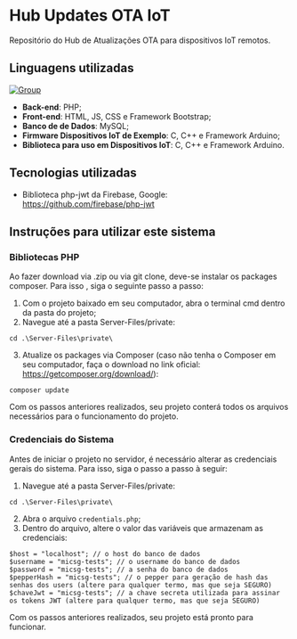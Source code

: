 # Hub Updates OTA IoT
Repositório do Hub de Atualizações OTA para dispositivos IoT remotos.

## Linguagens utilizadas
[![Group](https://github.com/MicSG-dev/Hub-Updates-OTA-IoT/assets/71986598/a4635ce8-a536-4ce2-9e28-bf992052c0c2)](#)

- **Back-end**: PHP;
- **Front-end**: HTML, JS, CSS e Framework Bootstrap;
- **Banco de de Dados**: MySQL;
- **Firmware Dispositivos IoT de Exemplo**: C, C++ e Framework Arduino;
- **Biblioteca para uso em Dispositivos IoT**: C, C++ e Framework Arduino.

## Tecnologias utilizadas

- Biblioteca php-jwt da Firebase, Google: https://github.com/firebase/php-jwt

## Instruções para utilizar este sistema
### Bibliotecas PHP
Ao fazer download via .zip ou via git clone, deve-se instalar os packages composer. Para isso , siga o seguinte passo a passo:
1. Com o projeto baixado em seu computador, abra o terminal cmd dentro da pasta do projeto;
2. Navegue até a pasta Server-Files/private:
```
cd .\Server-Files\private\
```
3. Atualize os packages via Composer (caso não tenha o Composer em seu computador, faça o download no link oficial: https://getcomposer.org/download/):
```
composer update
```
Com os passos anteriores realizados, seu projeto conterá todos os arquivos necessários para o funcionamento do projeto.
### Credenciais do Sistema
Antes de iniciar o projeto no servidor, é necessário alterar as credenciais gerais do sistema. Para isso, siga o passo a passo à seguir:
1. Navegue até a pasta Server-Files/private:
```
cd .\Server-Files\private\
```
2. Abra o arquivo `credentials.php`;
3. Dentro do arquivo, altere o valor das variáveis que armazenam as credenciais:
```
$host = "localhost"; // o host do banco de dados
$username = "micsg-tests"; // o username do banco de dados
$password = "micsg-tests"; // a senha do banco de dados
$pepperHash = "micsg-tests"; // o pepper para geração de hash das senhas dos users (altere para qualquer termo, mas que seja SEGURO)
$chaveJwt = "micsg-tests"; // a chave secreta utilizada para assinar os tokens JWT (altere para qualquer termo, mas que seja SEGURO)
```
Com os passos anteriores realizados, seu projeto está pronto para funcionar.